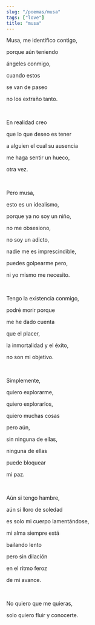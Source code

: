 ```yaml
---
slug: "/poemas/musa"
tags: ["love"]
title: "musa"
---
```

Musa, me identifico contigo, 

porque aún teniendo 

ángeles conmigo, 

cuando estos 

se van de paseo 

no los extraño tanto.

&nbsp;

En realidad creo

que lo que deseo es tener 

a alguien el cual su ausencia

me haga sentir un hueco, 

otra vez.

&nbsp;

Pero musa, 

esto es un idealismo, 

porque ya no soy un niño, 

no me obsesiono, 

no soy un adicto, 

nadie me es imprescindible, 

puedes golpearme pero, 

ni yo mismo me necesito.

&nbsp;

Tengo la existencia conmigo, 

podré morir porque

me he dado cuenta 

que el placer, 

la inmortalidad y el éxito, 

no son mi objetivo.

&nbsp;

Simplemente,

quiero explorarme, 

quiero explorarlos, 

quiero muchas cosas 

pero aún,

sin ninguna de ellas, 

ninguna de ellas

puede bloquear

mi paz.

&nbsp;

Aún si tengo hambre, 

aún si lloro de soledad 

es solo mi cuerpo lamentándose, 

mi alma siempre está 

bailando lento

pero sin dilación

en el ritmo feroz 

de mi avance.

&nbsp;

No quiero que me quieras, 

solo quiero fluir y conocerte.